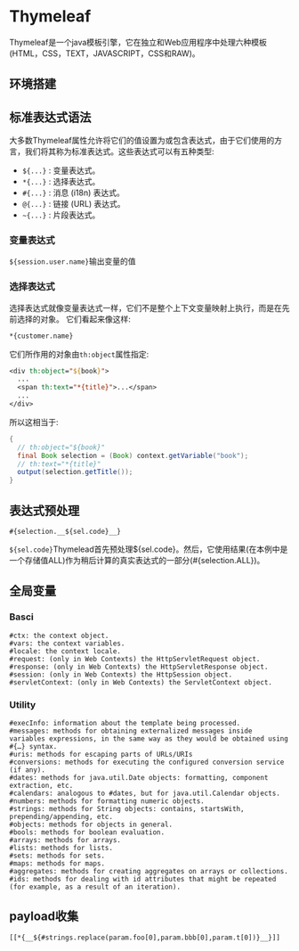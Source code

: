 # Thymeleaf

Thymeleaf是一个java模板引擎，它在独立和Web应用程序中处理六种模板(HTML，CSS，TEXT，JAVASCRIPT，CSS和RAW)。

## 环境搭建





## 标准表达式语法

大多数Thymeleaf属性允许将它们的值设置为或包含表达式，由于它们使用的方言，我们将其称为标准表达式。这些表达式可以有五种类型:

- `${...}` : 变量表达式。
- `*{...}` : 选择表达式。
- `#{...}` : 消息 (i18n) 表达式。
- `@{...}` : 链接 (URL) 表达式。
- `~{...}` : 片段表达式。

### 变量表达式

`${session.user.name}`输出变量的值

### 选择表达式

选择表达式就像变量表达式一样，它们不是整个上下文变量映射上执行，而是在先前选择的对象。 它们看起来像这样:

```jsp
*{customer.name}

```

它们所作用的对象由`th:object`属性指定:

```jsp
<div th:object="${book}">
  ...
  <span th:text="*{title}">...</span>
  ...
</div>

```

所以这相当于:

```java
{
  // th:object="${book}"
  final Book selection = (Book) context.getVariable("book");
  // th:text="*{title}"
  output(selection.getTitle());
}
```





## 表达式预处理

`#{selection.__${sel.code}__}`

`${sel.code}`Thymelead首先预处理${sel.code}。然后，它使用结果(在本例中是一个存储值ALL)作为稍后计算的真实表达式的一部分(#{selection.ALL})。



## 全局变量



### Basci

```
#ctx: the context object.
#vars: the context variables.
#locale: the context locale.
#request: (only in Web Contexts) the HttpServletRequest object.
#response: (only in Web Contexts) the HttpServletResponse object.
#session: (only in Web Contexts) the HttpSession object.
#servletContext: (only in Web Contexts) the ServletContext object.
```

### Utility

```
#execInfo: information about the template being processed.
#messages: methods for obtaining externalized messages inside variables expressions, in the same way as they would be obtained using #{…} syntax.
#uris: methods for escaping parts of URLs/URIs
#conversions: methods for executing the configured conversion service (if any).
#dates: methods for java.util.Date objects: formatting, component extraction, etc.
#calendars: analogous to #dates, but for java.util.Calendar objects.
#numbers: methods for formatting numeric objects.
#strings: methods for String objects: contains, startsWith, prepending/appending, etc.
#objects: methods for objects in general.
#bools: methods for boolean evaluation.
#arrays: methods for arrays.
#lists: methods for lists.
#sets: methods for sets.
#maps: methods for maps.
#aggregates: methods for creating aggregates on arrays or collections.
#ids: methods for dealing with id attributes that might be repeated (for example, as a result of an iteration).
```

## payload收集

```
[[*{__${#strings.replace(param.foo[0],param.bbb[0],param.t[0])}__}]]
```

